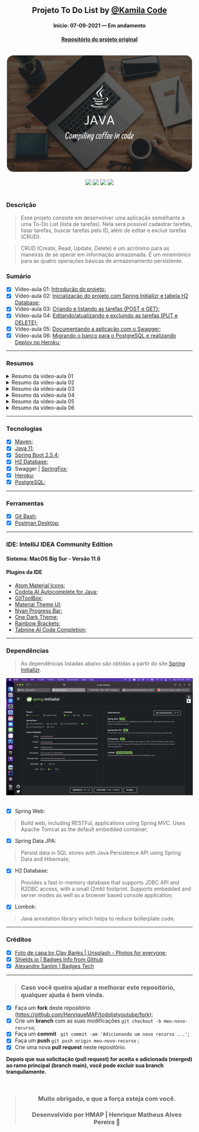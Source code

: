 <div align="center">

## Projeto To Do List by [@Kamila Code](https://github.com/Kamilahsantos/)

#### Início: 07-09-2021 — Em andamento

#### [Repositório do projeto original](https://github.com/Kamilahsantos/serie-todo-list-youtube)

</div>
<br>
<div align="center">
<img width="500" src="https://github.com/HenriqueMAP/todolistyoutube/blob/master/JAVA-Cover.png?raw=true">
</div>
<br>
<div align="center">
<img src="https://img.shields.io/github/issues/HenriqueMAP/todolistyoutube">
<img src="https://img.shields.io/github/forks/HenriqueMAP/todolistyoutube">
<img src="https://img.shields.io/github/stars/HenriqueMAP/todolistyoutube">
<img src="https://img.shields.io/github/license/HenriqueMAP/todolistyoutube">
</div>
<br>

### Descrição

> Esse projeto consiste em desenvolver uma aplicação semelhante a uma To-Do List (lista de tarefas).
> Nela será possível cadastrar tarefas, listar tarefas, buscar tarefas pelo ID, além de editar e excluir tarefas (CRUD).

> CRUD (Create, Read, Update, Delete) é um acrônimo para as maneiras de se operar em informação armazenada. 
> É um mnemônico para as quatro operações básicas de armazenamento persistente.

### Sumário

- [x] Vídeo-aula 01: [Introdução do projeto;](https://youtu.be/un7EgWqgNMs)
- [x] Vídeo-aula 02: [Inicialização do projeto com Spring Initializr e tabela H2 Database;](https://youtu.be/x0QtRR0Gp40)
- [x] Vídeo-aula 03: [Criando e listando as tarefas (POST e GET);](https://youtu.be/fR1O_U7Wd-c)
- [x] Vídeo-aula 04: [Editando/atualizando e excluindo as tarefas (PUT e DELETE);](https://youtu.be/jX6LAQQGunY)
- [x] Vídeo-aula 05: [Documentando a aplicação com o Swagger;]()
- [x] Vídeo-aula 06: [Migrando o banco para o PostgreSQL e realizando Deploy no Heroku;]()
<hr>

### Resumos

<details>
    <summary> Resumo da vídeo-aula 01</summary>
    <hr>
</details>
<details>
    <summary> Resumo da vídeo-aula 02</summary>
<br>
    <div align="center">
      <img target="_blank" alt="" width="500" src="https://github.com/HenriqueMAP/todolistyoutube/blob/master/Aula-2-Imagem-1.png?raw=true">
      <img target="_blank" alt="" width="500" src="https://github.com/HenriqueMAP/todolistyoutube/blob/master/Aula-2-Imagem-2.png?raw=true">
      <img target="_blank" alt="" width="500" src="https://github.com/HenriqueMAP/todolistyoutube/blob/master/Aula-2-Imagem-3.png?raw=true">
    </div>
<br>

> Após clicar no botão de "Run" na classe "TodolistyoutubeApplication", copiar o endereço URL informado no console `jdbc:h2:mem:todolistyoutube`, conforme imagem 2 mostrada acima.
> 
> Abrir o endereço `http://localhost:8080/h2-console` no navegador, e inserir o endereço copiado (mencionado acima) no campo JDBC URL, conforme imagem abaixo.

<img target="_blank" alt="" width="500" src="https://github.com/HenriqueMAP/todolistyoutube/blob/master/Aula-2-localhost-8080-h2-console.png?raw=true">
    <hr>
</details>
<details>
    <summary> Resumo da vídeo-aula 03</summary>
<br>

> Utilizando o Postman como plataforma de desenvolvimento de `API`, através da URL `http://localhost:8080/api/v1/tasks`.
>
> Para criar a primeira tarefa, utilize o método `POST`. Após isso, selecione `Body` -> `raw` -> `JSON`, digite o código abaixo e clique no botão `SEND`:

```json
{
"title": "Gravando o terceiro vídeo",
"description":"Vídeo sobre criação e listagem de tarefas.",
"deadLine": "2021-09-30"
}
```

> O valor retornado no console do Postman, através do método `GET`, é mostrado abaixo:

```json
{
    "id": 1,
    "title": "Gravando o terceiro vídeo",
    "description": "Vídeo sobre criação e listagem de tarefas.",
    "deadLine": "2021-09-30T00:00:00.000+00:00",
    "createdAt": "2021-09-21T22:34:04.228+00:00",
    "updatedAt": "2021-09-21T22:34:04.228+00:00"
}
```

<img alt="" width="500" src="https://github.com/HenriqueMAP/todolistyoutube/blob/master/Aula-3-Post-Task-Postman-localhost.png?raw=true">

> Simulando erro, omitindo a informação de data no campo `deadLine`:

<img target="_blank" alt="" width="500" src="https://github.com/HenriqueMAP/todolistyoutube/blob/master/Aula-3-Simulando-Erro-500.png?raw=true">
<img target="_blank" alt="" width="500" src="https://github.com/HenriqueMAP/todolistyoutube/blob/master/Aula-3-Simulando-Erro-500-IntelliJ.png?raw=true">

> Obtendo todas as tarefas criadas:

<img target="_blank" alt="" width="500" src="https://github.com/HenriqueMAP/todolistyoutube/blob/master/Aula-3-getAllTasks.png?raw=true">

> Obtendo tarefa por ID:

<img target="_blank" alt="" width="500" src="https://github.com/HenriqueMAP/todolistyoutube/blob/master/Aula-3-getTaskById.png?raw=true">

> Buscando todas as tarefas utilizando o `SELECT` na `H2 Database`:

<img target="_blank" alt="" width="500" src="https://github.com/HenriqueMAP/todolistyoutube/blob/master/Aula-3-SELECT-H2-Database-AllTasks.png?raw=true">

> Buscando somente as tarefas por `ID` utilizando o `SELECT` na `H2 Database`:

<img target="_blank" alt="" width="500" src="https://github.com/HenriqueMAP/todolistyoutube/blob/master/Aula-3-SELECT-H2-Database-TaskById.png?raw=true">

<hr>
</details>
<details>
    <summary> Resumo da vídeo-aula 04</summary>

> Realizando a atualização (PUT) e exclusão  (DELETE) de tarefas da nossa aplicação.
> 
> Lembrando que é necessário incluir a tarefa no banco de dados a cada atualização do código, 
> uma vez que o banco de dados atual não mantém o armazenamento das tarefas após ser desligado.
> 
> Isso será corrigido nas próximas aulas.

> DELETE - Excluindo a tarefa do banco de dados:
> 
> > POST - Inserindo a tarefa:

```json
{
    "id": 1,
    "title": "Gravando o quarto vídeo (04 de 06)",
    "description": "Vídeo sobre update e delete das tarefas.",
    "deadLine": "2021-09-27T19:00:00.000+03:00"
}
```

> > DELETE - Para esse método, o comando é vazio e, consequentemente, o retorno também:

<img target="_blank" alt="" width="500" src="https://github.com/HenriqueMAP/todolistyoutube/blob/master/Aula-4-PUT-updateTaskById.png?raw=true">

> PUT - Atualizando o título, a descrição e a data máxima da tarefa no banco de dados:
> 
> > POST - Inserindo a tarefa:

```json
{
    "id": 1,
    "title": "Gravando o quarto vídeo",
    "description": "Vídeo sobre editar/atualizar e excluir as tarefas.",
    "deadLine": "2021-10-05T00:00:00.000+00:00"
}
```

> > PUT - Atualizando a tarefa:

```json
{
    "id": 1,
    "title": "Gravando o quarto vídeo (04 de 06)",
    "description": "Vídeo sobre update e delete das tarefas.",
    "deadLine": "2021-09-27T19:00:00.000+03:00"
}
```

> > Retorno do método PUT:

```json
{
    "id": 1,
    "title": "Gravando o quarto vídeo (04 de 06)",
    "description": "Vídeo sobre update e delete das tarefas.",
    "deadLine": "2021-09-27T19:00:00.000+03:00"
    "createdAt": "2021-09-28T21:38:44.329+00:00",
    "updatedAt": "2021-09-28T21:45:01.896+00:00"
}
```

> > Veja que após a atualização da tarefa através do método PUT,
> > as datas de criação e atualização possuem horários diferentes.

<img target="_blank" alt="" width="500" src="https://github.com/HenriqueMAP/todolistyoutube/blob/master/Aula-4-DELETE-deleteTaskById.png?raw=true">
    <hr>
</details>
<details>
    <summary> Resumo da vídeo-aula 05</summary>
    <hr>
</details>
<details>
    <summary> Resumo da vídeo-aula 06</summary>
</details>

<hr>

### Tecnologias

- [x] [Maven](https://maven.apache.org/guides/getting-started/maven-in-five-minutes.html);
- [x] [Java 11](https://www.oracle.com/br/java/technologies/javase/jdk11-archive-downloads.html);
- [x] [Spring Boot 2.5.4](https://spring.io/projects/spring-boot);
- [x] [H2 Database](https://www.h2database.com/html/main.html);
- [x] Swagger | [SpringFox](https://springfox.github.io/springfox/);
- [x] [Heroku](https://devcenter.heroku.com/categories/java-support);
- [x] [PostgreSQL](https://www.postgresql.org);

<hr>

### Ferramentas

- [x] [Git Bash](https://git-scm.com/downloads);
- [x] [Postman Desktop](https://www.postman.com);

<hr>

### IDE: IntelliJ IDEA Community Edition

#### Sistema: MacOS Big Sur - Versão 11.6

#### Plugins da IDE

- [Atom Material Icons](https://plugins.jetbrains.com/plugin/10044-atom-material-icons);
- [Codota AI Autocomplete for Java](https://plugins.jetbrains.com/plugin/7638-codota-ai-autocomplete-for-java-and-javascript);
- [GitToolBox](https://plugins.jetbrains.com/plugin/7499-gittoolbox);
- [Material Theme UI](https://plugins.jetbrains.com/plugin/8006-material-theme-ui);
- [Nyan Progress Bar](https://plugins.jetbrains.com/plugin/8575-nyan-progress-bar);
- [One Dark Theme](https://plugins.jetbrains.com/plugin/11938-one-dark-theme);
- [Rainbow Brackets](https://plugins.jetbrains.com/plugin/10080-rainbow-brackets);
- [Tabnine AI Code Completion](https://plugins.jetbrains.com/plugin/12798-tabnine-ai-code-completion-js-java-python-ts-rust-go-php--more);

<hr>

### Dependências

> As dependências listadas abaixo são obtidas a partir do site [Spring Initializr](https://start.spring.io).

<div align="center">
<img target="_blank" width="auto" src="https://github.com/HenriqueMAP/todolistyoutube/blob/master/Spring-initializr.png?raw=true">
</div>
<br>

- [x] Spring Web: 
> Build web, including RESTFul, applications using Spring MVC. 
> Uses Apache Tomcat as the default embedded container;
- [x] Spring Data JPA:
> Persist data in SQL stores with Java Persistence API using Spring Data and Hibernate;
- [x] H2 Database:
> Provides a fast in-memory database that supports JDBC API and R2DBC access, with a small (2mb)
> footprint. Supports embedded and server modes as well as a browser based console  application;
- [x] Lombok:
> Java annotation library which helps to reduce bollerplate code.

<hr>

### Créditos

- [x] [Foto de capa by Clay Banks | Unsplash - Photos for everyone;](https://unsplash.com/photos/oO6Gm16Cqcg)
- [x] [Shields.io | Badges Info from Github](https://img.shields.io)
- [x] [Alexandre Sanlim | Badges Tech](https://github.com/alexandresanlim/Badges4-README.md-Profile)

<hr>

> ### Caso você queira ajudar a melhorar este repositório, qualquer ajuda é bem vinda.

- [x] Faça um **fork** deste repositório (https://github.com/HenriqueMAP/todolistyoutube/fork);
- [x] Crie um **branch** com as suas modificações ` git checkout -b meu-novo-recurso `;
- [x] Faça um **commit** ` git commit -am 'Adicionando um novo recurso ...'`;
- [x] Faça um **push** ` git push origin meu-novo-recurso ` ;
- [x] Crie uma nova **pull request** neste repositório.

**Depois que sua solicitação (pull request) for aceita e adicionada (merged) ao ramo principal (branch main), você pode excluir sua branch tranquilamente.**

<div align="center">

<br>

> ### **Muito obrigado, e que a força esteja com você.**
>
> ### Desenvolvido por **HMAP | Henrique Matheus Alves Pereira** 🦁

</div>
